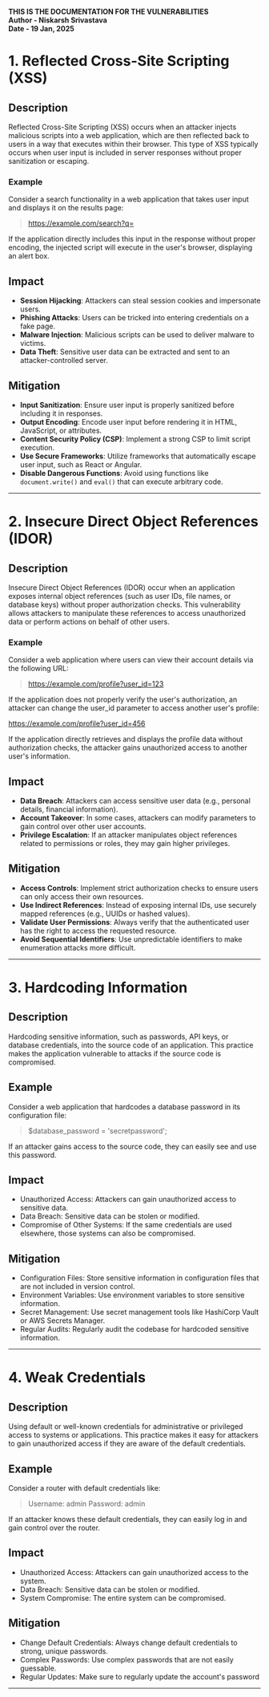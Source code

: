 **THIS IS THE DOCUMENTATION FOR THE VULNERABILITIES**<br>
**Author - Niskarsh Srivastava**<br>
**Date - 19 Jan, 2025**<br>

# 1. Reflected Cross-Site Scripting (XSS)

## Description

Reflected Cross-Site Scripting (XSS) occurs when an attacker injects malicious scripts into a web application, which are then reflected back to users in a way that executes within their browser. This type of XSS typically occurs when user input is included in server responses without proper sanitization or escaping.

### Example
Consider a search functionality in a web application that takes user input and displays it on the results page:

> https://example.com/search?q=<script>alert('XSS')</script>

If the application directly includes this input in the response without proper encoding, the injected script will execute in the user's browser, displaying an alert box.

## Impact

- **Session Hijacking**: Attackers can steal session cookies and impersonate users.
- **Phishing Attacks**: Users can be tricked into entering credentials on a fake page.
- **Malware Injection**: Malicious scripts can be used to deliver malware to victims.
- **Data Theft**: Sensitive user data can be extracted and sent to an attacker-controlled server.

## Mitigation

- **Input Sanitization**: Ensure user input is properly sanitized before including it in responses.
- **Output Encoding**: Encode user input before rendering it in HTML, JavaScript, or attributes.
- **Content Security Policy (CSP)**: Implement a strong CSP to limit script execution.
- **Use Secure Frameworks**: Utilize frameworks that automatically escape user input, such as React or Angular.
- **Disable Dangerous Functions**: Avoid using functions like `document.write()` and `eval()` that can execute arbitrary code.

---

# 2. Insecure Direct Object References (IDOR)

## Description

Insecure Direct Object References (IDOR) occur when an application exposes internal object references (such as user IDs, file names, or database keys) without proper authorization checks. This vulnerability allows attackers to manipulate these references to access unauthorized data or perform actions on behalf of other users.

### Example
Consider a web application where users can view their account details via the following URL:

> https://example.com/profile?user_id=123

If the application does not properly verify the user's authorization, an attacker can change the user_id parameter to access another user's profile:

https://example.com/profile?user_id=456

If the application directly retrieves and displays the profile data without authorization checks, the attacker gains unauthorized access to another user's information.

## Impact

- **Data Breach**: Attackers can access sensitive user data (e.g., personal details, financial information).
- **Account Takeover**: In some cases, attackers can modify parameters to gain control over other user accounts.
- **Privilege Escalation**: If an attacker manipulates object references related to permissions or roles, they may gain higher privileges.

## Mitigation
- **Access Controls**: Implement strict authorization checks to ensure users can only access their own resources.
- **Use Indirect References**: Instead of exposing internal IDs, use securely mapped references (e.g., UUIDs or hashed values).
- **Validate User Permissions**: Always verify that the authenticated user has the right to access the requested resource.
- **Avoid Sequential Identifiers**: Use unpredictable identifiers to make enumeration attacks more difficult.

---

# 3. Hardcoding Information

## Description

Hardcoding sensitive information, such as passwords, API keys, or database credentials, into the source code of an application. This practice makes the application vulnerable to attacks if the source code is compromised.

## Example

Consider a web application that hardcodes a database password in its configuration file:

> $database_password = 'secretpassword';

If an attacker gains access to the source code, they can easily see and use this password.

## Impact

- Unauthorized Access: Attackers can gain unauthorized access to sensitive data.
- Data Breach: Sensitive data can be stolen or modified.
- Compromise of Other Systems: If the same credentials are used elsewhere, those systems can also be compromised.

## Mitigation

- Configuration Files: Store sensitive information in configuration files that are not included in version control.
- Environment Variables: Use environment variables to store sensitive information.
- Secret Management: Use secret management tools like HashiCorp Vault or AWS Secrets Manager.
- Regular Audits: Regularly audit the codebase for hardcoded sensitive information.

---

# 4. Weak Credentials

## Description

Using default or well-known credentials for administrative or privileged access to systems or applications. This practice makes it easy for attackers to gain unauthorized access if they are aware of the default credentials.

## Example

Consider a router with default credentials like:

> Username: admin
> Password: admin

If an attacker knows these default credentials, they can easily log in and gain control over the router.

## Impact

- Unauthorized Access: Attackers can gain unauthorized access to the system.
- Data Breach: Sensitive data can be stolen or modified.
- System Compromise: The entire system can be compromised.

## Mitigation

- Change Default Credentials: Always change default credentials to strong, unique passwords.
- Complex Passwords: Use complex passwords that are not easily guessable.
- Regular Updates: Make sure to regularly update the account's password

---
